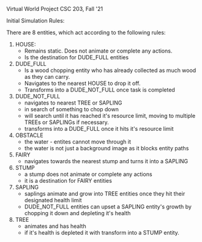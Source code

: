 Virtual World Project
CSC 203, Fall '21

Initial Simulation Rules:

There are 8 entities, which act according to the following rules:
1. HOUSE: 
    * Remains static.  Does not animate or complete any actions.  
    * Is the destination for DUDE_FULL entities
2. DUDE_FULL
    * Is a wood chopping entity who has already collected as much wood as they can carry.
    * Navigates to the nearest HOUSE to drop it off.
    * Transforms into a DUDE_NOT_FULL once task is completed
3. DUDE_NOT_FULL
    * navigates to nearest TREE or SAPLING
    * in search of something to chop down
    * will search until it has reached it's resource limit, 
      moving to multiple TREEs or SAPLINGs if necessary.
    * transforms into a DUDE_FULL once it hits it's resource limit
4. OBSTACLE
    * the water - entites cannot move through it
    * the water is not just a background image as it blocks entity paths
5. FAIRY
    * navigates towards the nearest stump and turns it into a SAPLING
6. STUMP
    * a stump does not animate or complete any actions
    * it is a destination for FAIRY entities
7. SAPLING
    * saplings animate and grow into TREE entities once they hit their designated health limit
    * DUDE_NOT_FULL entities can upset a SAPLING entity's growth by chopping it down and depleting it's health
8. TREE
    * animates and has health
    * if it's health is depleted it with transform into a STUMP entity.
